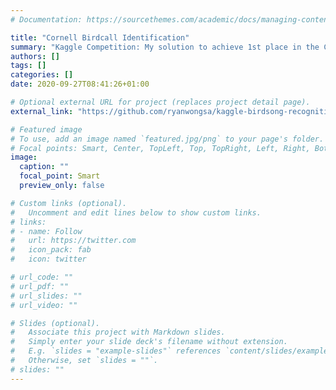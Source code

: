 ```yaml
---
# Documentation: https://sourcethemes.com/academic/docs/managing-content/

title: "Cornell Birdcall Identification"
summary: "Kaggle Competition: My solution to achieve 1st place in the Cornell birdcall Identification Challenge"
authors: []
tags: []
categories: []
date: 2020-09-27T08:41:26+01:00

# Optional external URL for project (replaces project detail page).
external_link: "https://github.com/ryanwongsa/kaggle-birdsong-recognition"

# Featured image
# To use, add an image named `featured.jpg/png` to your page's folder.
# Focal points: Smart, Center, TopLeft, Top, TopRight, Left, Right, BottomLeft, Bottom, BottomRight.
image:
  caption: ""
  focal_point: Smart
  preview_only: false

# Custom links (optional).
#   Uncomment and edit lines below to show custom links.
# links:
# - name: Follow
#   url: https://twitter.com
#   icon_pack: fab
#   icon: twitter

# url_code: ""
# url_pdf: ""
# url_slides: ""
# url_video: ""

# Slides (optional).
#   Associate this project with Markdown slides.
#   Simply enter your slide deck's filename without extension.
#   E.g. `slides = "example-slides"` references `content/slides/example-slides.md`.
#   Otherwise, set `slides = ""`.
# slides: ""
---
```

